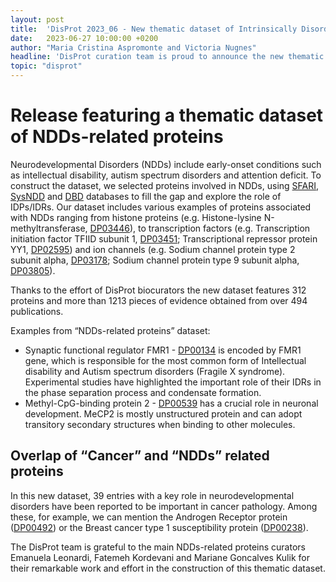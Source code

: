 ```yaml
---
layout: post
title:  'DisProt 2023_06 - New thematic dataset of Intrinsically Disordered Proteins related to Neurodevelopmental disorders (NDDs)'
date:   2023-06-27 10:00:00 +0200
author: "Maria Cristina Aspromonte and Victoria Nugnes"
headline: 'DisProt curation team is proud to announce the new thematic dataset, “NDDs-related proteins”, with the important aim to define the role and abundance of intrinsically disordered proteins in Neurodevelopmental diseases.'
topic: "disprot"
---
```


# Release featuring a thematic dataset of NDDs-related proteins

Neurodevelopmental Disorders (NDDs) include early-onset conditions such as intellectual disability, autism spectrum disorders and attention deficit. To construct the dataset, we selected proteins involved in NDDs, using [SFARI], [SysNDD] and [DBD] databases to fill the gap and explore the role of IDPs/IDRs. Our dataset includes various examples of proteins associated with NDDs ranging from histone proteins (e.g. Histone-lysine N-methyltransferase, [DP03446]), to transcription factors (e.g. Transcription initiation factor TFIID subunit 1, [DP03451]; Transcriptional repressor protein YY1, [DP02595]) and ion channels (e.g. Sodium channel protein type 2 subunit alpha, [DP03178]; Sodium channel protein type 9 subunit alpha, [DP03805]).

Thanks to the effort of DisProt biocurators the new dataset features 312 proteins and more than 1213 pieces of evidence obtained from over 494 publications.

Examples from “NDDs-related proteins” dataset: 

* Synaptic functional regulator FMR1 - [DP00134] is encoded by FMR1 gene, which is responsible for the most common form of Intellectual disability and Autism spectrum disorders (Fragile X syndrome). Experimental studies have highlighted the important role of their IDRs in the phase separation process and condensate formation.
* Methyl-CpG-binding protein 2 - [DP00539] has a crucial role in neuronal development. MeCP2 is mostly unstructured protein and can adopt transitory secondary structures when binding to other molecules. 

## Overlap of “Cancer” and “NDDs” related proteins

In this new dataset, 39 entries with a key role in neurodevelopmental disorders have been reported to be important in cancer pathology. Among these, for example, we can mention the Androgen Receptor protein ([DP00492]) or the Breast cancer type 1 susceptibility protein ([DP00238]).

The DisProt team is grateful to the main NDDs-related proteins curators Emanuela Leonardi, Fatemeh Kordevani and Mariane Goncalves Kulik for their remarkable work and effort in the construction of this thematic dataset.


[SFARI]: https://gene.sfari.org/
[SysNDD]: https://sysndd.dbmr.unibe.ch/
[DBD]: https://dbd.geisingeradmi.org/
[DP03446]: https://disprot.org/DP03446
[DP03451]: https://disprot.org/DP03451
[DP02595]: https://disprot.org/DP02595
[DP03178]: https://disprot.org/DP03178
[DP03805]: https://disprot.org/DP03805
[DP00134]: https://disprot.org/DP00134 
[DP00539]: https://disprot.org/DP00539 
[DP00492]: https://disprot.org/DP00492
[DP00238]: https://disprot.org/DP00238